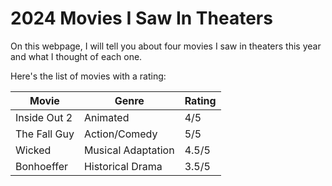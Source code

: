 # 2024 Movies I Saw In Theaters

On this webpage, I will tell you about four movies I saw in theaters this year and what I thought of each one.

Here's the list of movies with a rating:

| Movie | Genre | Rating |
|----------|----------|----------|
| Inside Out 2 | Animated | 4/5 |
| The Fall Guy | Action/Comedy | 5/5 |
| Wicked | Musical Adaptation | 4.5/5 |
| Bonhoeffer | Historical Drama | 3.5/5 |
